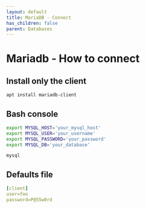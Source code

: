 ```yaml
---
layout: default
title: MariaDB - Connect
has_children: false
parent: Databases
---
```


# Mariadb - How to connect

## Install only the client

```bash
apt install mariadb-client
```

## Bash console
```bash
export MYSQL_HOST='your_mysql_host'
export MYSQL_USER='your_username'
export MYSQL_PASSWORD='your_password'
export MYSQL_DB='your_database'

mysql
```

## Defaults file

```yaml
[client]
user=foo
password=P@55w0rd
```

